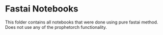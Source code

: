 # Fastai Notebooks

This folder contains all notebooks that were done using pure fastai method. Does not use any of the prophetorch functionality.
